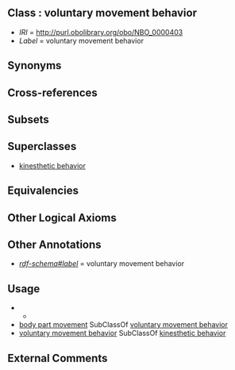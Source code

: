 
## Class : voluntary movement behavior

 * *IRI* = http://purl.obolibrary.org/obo/NBO_0000403
 * *Label* = voluntary movement behavior

## Synonyms


## Cross-references


## Subsets


## Superclasses

 * [kinesthetic behavior](../../NBO/38/NBO_0000338.md)

## Equivalencies


## Other Logical Axioms


## Other Annotations

 * *[rdf-schema#label](../../el/rdf-schema#label.md)* = voluntary movement behavior

## Usage

 * -
 * [body part movement](../../NBO/01/NBO_0000001.md) SubClassOf [voluntary movement behavior](../../NBO/03/NBO_0000403.md)
 * [voluntary movement behavior](../../NBO/03/NBO_0000403.md) SubClassOf [kinesthetic behavior](../../NBO/38/NBO_0000338.md)

## External Comments

